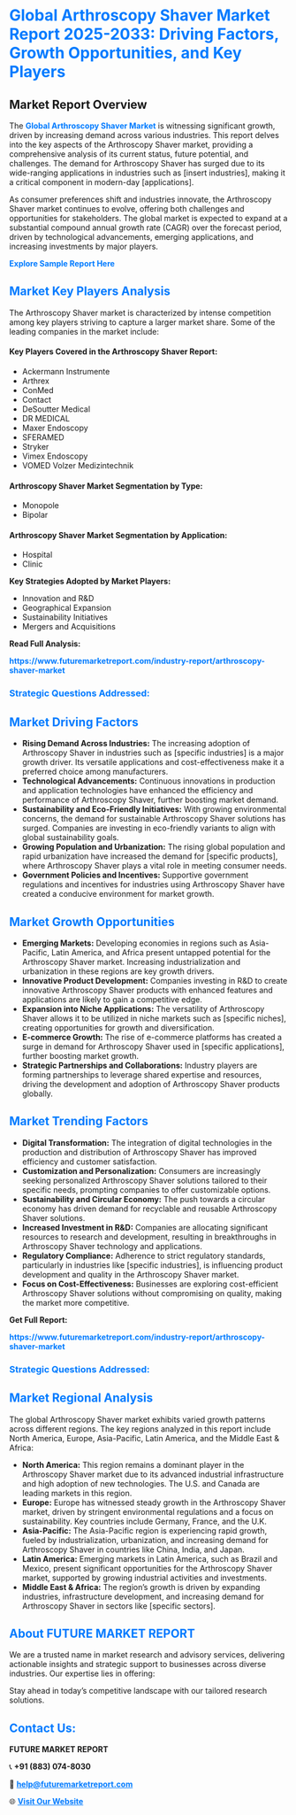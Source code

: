 <h1 style="color: #007BFF;">Global Arthroscopy Shaver Market Report 2025-2033: Driving Factors, Growth Opportunities, and Key Players</h1>

<section id="overview">
<h2>Market Report Overview</h2>
<p>The <a href="https://www.futuremarketreport.com/industry-report/arthroscopy-shaver-market" style="color: #007BFF; text-decoration: none;"><strong>Global Arthroscopy Shaver Market</strong></a> is witnessing significant growth, driven by increasing demand across various industries. This report delves into the key aspects of the Arthroscopy Shaver market, providing a comprehensive analysis of its current status, future potential, and challenges. The demand for Arthroscopy Shaver has surged due to its wide-ranging applications in industries such as [insert industries], making it a critical component in modern-day [applications].</p>
<p>As consumer preferences shift and industries innovate, the Arthroscopy Shaver market continues to evolve, offering both challenges and opportunities for stakeholders. The global market is expected to expand at a substantial compound annual growth rate (CAGR) over the forecast period, driven by technological advancements, emerging applications, and increasing investments by major players.</p>
</section>

<section id="overview">
<p><a href="https://www.futuremarketreport.com/request-sample/reportId=55661" style="color: #007BFF; text-decoration: none;"><strong>Explore Sample Report Here</strong></a></p>
</section>

<section id="key-players">
<h2 style="color: #007BFF;">Market Key Players Analysis</h2>
<p>The Arthroscopy Shaver market is characterized by intense competition among key players striving to capture a larger market share. Some of the leading companies in the market include:</p>
<h4>Key Players Covered in the Arthroscopy Shaver Report:</h4>
<ul><li>Ackermann Instrumente</li><li>Arthrex</li><li>ConMed</li><li>Contact</li><li>DeSoutter Medical</li><li>DR MEDICAL</li><li>Maxer Endoscopy</li><li>SFERAMED</li><li>Stryker</li><li>Vimex Endoscopy</li><li>VOMED Volzer Medizintechnik</li></ul>
<h4>Arthroscopy Shaver Market Segmentation by Type:</h4>
<ul><li>Monopole</li><li>Bipolar</li></ul>

<h4>Arthroscopy Shaver Market Segmentation by Application:</h4>
<ul><li>Hospital</li><li>Clinic</li></ul>
<p><strong>Key Strategies Adopted by Market Players:</strong></p>
<ul>
<li>Innovation and R&D</li>
<li>Geographical Expansion</li>
<li>Sustainability Initiatives</li>
<li>Mergers and Acquisitions</li>
</ul>
</section>

<section>
<p><strong>Read Full Analysis: </strong></p><a href="https://www.futuremarketreport.com/industry-report/arthroscopy-shaver-market" style="color: #007BFF; text-decoration: none;"><strong>https://www.futuremarketreport.com/industry-report/arthroscopy-shaver-market</strong></a>
<h3 style="color: #007BFF;">Strategic Questions Addressed:</h3>
</section>

<section id="driving-factors">
<h2 style="color: #007BFF;">Market Driving Factors</h2>
<ul>
<li><strong>Rising Demand Across Industries:</strong> The increasing adoption of Arthroscopy Shaver in industries such as [specific industries] is a major growth driver. Its versatile applications and cost-effectiveness make it a preferred choice among manufacturers.</li>
<li><strong>Technological Advancements:</strong> Continuous innovations in production and application technologies have enhanced the efficiency and performance of Arthroscopy Shaver, further boosting market demand.</li>
<li><strong>Sustainability and Eco-Friendly Initiatives:</strong> With growing environmental concerns, the demand for sustainable Arthroscopy Shaver solutions has surged. Companies are investing in eco-friendly variants to align with global sustainability goals.</li>
<li><strong>Growing Population and Urbanization:</strong> The rising global population and rapid urbanization have increased the demand for [specific products], where Arthroscopy Shaver plays a vital role in meeting consumer needs.</li>
<li><strong>Government Policies and Incentives:</strong> Supportive government regulations and incentives for industries using Arthroscopy Shaver have created a conducive environment for market growth.</li>
</ul>
</section>

<section id="growth-opportunities">
<h2 style="color: #007BFF;">Market Growth Opportunities</h2>
<ul>
<li><strong>Emerging Markets:</strong> Developing economies in regions such as Asia-Pacific, Latin America, and Africa present untapped potential for the Arthroscopy Shaver market. Increasing industrialization and urbanization in these regions are key growth drivers.</li>
<li><strong>Innovative Product Development:</strong> Companies investing in R&D to create innovative Arthroscopy Shaver products with enhanced features and applications are likely to gain a competitive edge.</li>
<li><strong>Expansion into Niche Applications:</strong> The versatility of Arthroscopy Shaver allows it to be utilized in niche markets such as [specific niches], creating opportunities for growth and diversification.</li>
<li><strong>E-commerce Growth:</strong> The rise of e-commerce platforms has created a surge in demand for Arthroscopy Shaver used in [specific applications], further boosting market growth.</li>
<li><strong>Strategic Partnerships and Collaborations:</strong> Industry players are forming partnerships to leverage shared expertise and resources, driving the development and adoption of Arthroscopy Shaver products globally.</li>
</ul>
</section>

<section id="trending-factors">
<h2 style="color: #007BFF;">Market Trending Factors</h2>
<ul>
<li><strong>Digital Transformation:</strong> The integration of digital technologies in the production and distribution of Arthroscopy Shaver has improved efficiency and customer satisfaction.</li>
<li><strong>Customization and Personalization:</strong> Consumers are increasingly seeking personalized Arthroscopy Shaver solutions tailored to their specific needs, prompting companies to offer customizable options.</li>
<li><strong>Sustainability and Circular Economy:</strong> The push towards a circular economy has driven demand for recyclable and reusable Arthroscopy Shaver solutions.</li>
<li><strong>Increased Investment in R&D:</strong> Companies are allocating significant resources to research and development, resulting in breakthroughs in Arthroscopy Shaver technology and applications.</li>
<li><strong>Regulatory Compliance:</strong> Adherence to strict regulatory standards, particularly in industries like [specific industries], is influencing product development and quality in the Arthroscopy Shaver market.</li>
<li><strong>Focus on Cost-Effectiveness:</strong> Businesses are exploring cost-efficient Arthroscopy Shaver solutions without compromising on quality, making the market more competitive.</li>
</ul>
</section>

<section>
<p><strong>Get Full Report: </strong></p><a href="https://www.futuremarketreport.com/industry-report/arthroscopy-shaver-market" style="color: #007BFF; text-decoration: none;"><strong>https://www.futuremarketreport.com/industry-report/arthroscopy-shaver-market</strong></a>
<h3 style="color: #007BFF;">Strategic Questions Addressed:</h3>
</section>


<section id="regional-analysis">
<h2 style="color: #007BFF;">Market Regional Analysis</h2>
<p>The global Arthroscopy Shaver market exhibits varied growth patterns across different regions. The key regions analyzed in this report include North America, Europe, Asia-Pacific, Latin America, and the Middle East & Africa:</p>
<ul>
<li><strong>North America:</strong> This region remains a dominant player in the Arthroscopy Shaver market due to its advanced industrial infrastructure and high adoption of new technologies. The U.S. and Canada are leading markets in this region.</li>
<li><strong>Europe:</strong> Europe has witnessed steady growth in the Arthroscopy Shaver market, driven by stringent environmental regulations and a focus on sustainability. Key countries include Germany, France, and the U.K.</li>
<li><strong>Asia-Pacific:</strong> The Asia-Pacific region is experiencing rapid growth, fueled by industrialization, urbanization, and increasing demand for Arthroscopy Shaver in countries like China, India, and Japan.</li>
<li><strong>Latin America:</strong> Emerging markets in Latin America, such as Brazil and Mexico, present significant opportunities for the Arthroscopy Shaver market, supported by growing industrial activities and investments.</li>
<li><strong>Middle East & Africa:</strong> The region’s growth is driven by expanding industries, infrastructure development, and increasing demand for Arthroscopy Shaver in sectors like [specific sectors].</li>
</ul>
</section>

<footer>
<h2 style="color: #007BFF;">About FUTURE MARKET REPORT</h2>
<p>We are a trusted name in market research and advisory services, delivering actionable insights and strategic support to businesses across diverse industries. Our expertise lies in offering:</p>

<p>Stay ahead in today’s competitive landscape with our tailored research solutions.</p>

<h2 style="color: #007BFF;">Contact Us:</h2>
<p><strong>FUTURE MARKET REPORT</strong></p>
<p>📞 <strong>+91 (883) 074-8030</strong></p>
<p>📧 <strong><a href="mailto:help@futuremarketreport.com" style="color: #007BFF;">help@futuremarketreport.com</a></strong></p>
<p>🌐 <strong><a href="https://www.futuremarketreport.com/" style="color: #007BFF;">Visit Our Website</a></strong></p>
</footer>